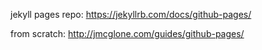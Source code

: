 
jekyll pages repo:
https://jekyllrb.com/docs/github-pages/


from scratch:
http://jmcglone.com/guides/github-pages/
